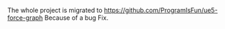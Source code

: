 The whole project is migrated to https://github.com/ProgramIsFun/ue5-force-graph Because of a bug Fix. 
